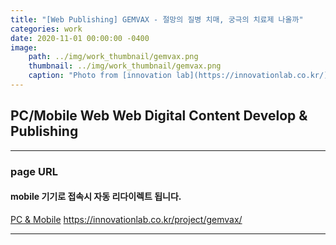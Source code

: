 ```yaml
---
title: "[Web Publishing] GEMVAX - 절망의 질병 치매, 궁극의 치료제 나올까"
categories: work
date: 2020-11-01 00:00:00 -0400
image: 
    path: ../img/work_thumbnail/gemvax.png
    thumbnail: ../img/work_thumbnail/gemvax.png
    caption: "Photo from [innovation lab](https://innovationlab.co.kr/)"
---
```

<style>
.entry-feature-image{max-width: 500px;}
</style>

## PC/Mobile Web Web Digital Content Develop & Publishing

---

### page URL
#### mobile 기기로 접속시 자동 리다이렉트 됩니다.
[PC & Mobile](https://innovationlab.co.kr/project/gemvax/)
https://innovationlab.co.kr/project/gemvax/

---

